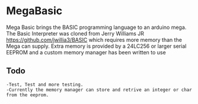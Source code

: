 MegaBasic
=========
Mega Basic brings the BASIC programming language to an arduino mega.
The Basic Interpreter was cloned from Jerry Williams JR https://github.com/jwillia3/BASIC
which requires more memory than the Mega can supply.
Extra memory is provided by a 24LC256 or larger serial EEPROM  and a custom memory manager has been written to use

Todo
------
	-Test, Test and more testing.
	-Currently the memory manager can store and retrive an integer or char from the eeprom.

